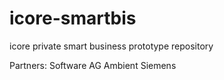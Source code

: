 icore-smartbis
==============

icore private smart business prototype repository


Partners:
  Software AG
  Ambient
  Siemens
